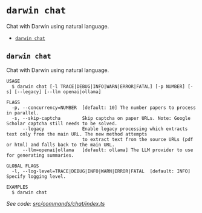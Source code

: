 `darwin chat`
=============

Chat with Darwin using natural language.

* [`darwin chat`](#darwin-chat)

## `darwin chat`

Chat with Darwin using natural language.

```
USAGE
  $ darwin chat [-l TRACE|DEBUG|INFO|WARN|ERROR|FATAL] [-p NUMBER] [-s] [--legacy] [--llm openai|ollama]

FLAGS
  -p, --concurrency=NUMBER  [default: 10] The number papers to process in parallel.
  -s, --skip-captcha        Skip captcha on paper URLs. Note: Google Scholar captcha still needs to be solved.
      --legacy              Enable legacy processing which extracts text only from the main URL. The new method attempts
                            to extract text from the source URLs (pdf or html) and falls back to the main URL.
      --llm=openai|ollama   [default: ollama] The LLM provider to use for generating summaries.

GLOBAL FLAGS
  -l, --log-level=TRACE|DEBUG|INFO|WARN|ERROR|FATAL  [default: INFO] Specify logging level.

EXAMPLES
  $ darwin chat
```

_See code: [src/commands/chat/index.ts](https://github.com/rpidanny/darwin/blob/v1.28.2/src/commands/chat/index.ts)_
